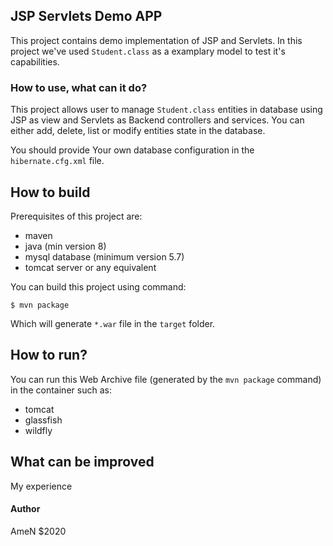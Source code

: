## JSP Servlets Demo APP
This project contains demo implementation of JSP and Servlets. In this project we've used <code>Student.class</code> as a examplary model to test it's capabilities.

### How to use, what can it do?
This project allows user to manage <code>Student.class</code> entities in database using JSP as view and Servlets as Backend controllers and services. You can either add, delete, list or modify entities state in the database. 

You should provide Your own database configuration in the `hibernate.cfg.xml` file.

## How to build
Prerequisites of this project are:
- maven
- java (min version 8)
- mysql database (minimum version 5.7)
- tomcat server or any equivalent


You can build this project using command:
````
$ mvn package
````
Which will generate `*.war` file in the `target` folder.

## How to run?

You can run this Web Archive file (generated by the `mvn package` command) in the container such as:
- tomcat 
- glassfish
- wildfly


## What can be improved
My experience

#### Author
AmeN $2020
